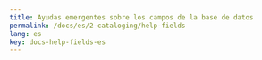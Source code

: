 ```yaml
---
title: Ayudas emergentes sobre los campos de la base de datos
permalink: /docs/es/2-cataloging/help-fields
lang: es
key: docs-help-fields-es
---
```

